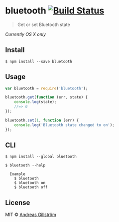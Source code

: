 # bluetooth [![Build Status](https://travis-ci.org/gillstrom/bluetooth.svg?branch=master)](https://travis-ci.org/gillstrom/bluetooth)

> Get or set Bluetooth state

*Currently OS X only*


## Install

```
$ npm install --save bluetooth
```


## Usage

```js
var bluetooth = require('bluetooth');

bluetooth.get(function (err, state) {
	console.log(state);
	//=> 0
});

bluetooth.set(1, function (err) {
	console.log('Bluetooth state changed to on');
});
```


## CLI

```
$ npm install --global bluetooth
```

```
$ bluetooth --help

  Example
    $ bluetooth
    $ bluetooth on
    $ bluetooth off
```


## License

MIT © [Andreas Gillström](http://github.com/gillstrom)
